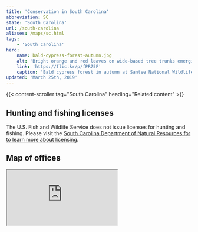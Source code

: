 ```yaml
---
title: 'Conservation in South Carolina'
abbreviation: SC
state: 'South Carolina'
url: /south-carolina
aliases: /maps/sc.html
tags:
    - 'South Carolina'
hero:
    name: bald-cypress-forest-autumn.jpg
    alt: 'Bright orange and red leaves on wide-based tree trunks emerging from a swamp.'
    link: 'https://flic.kr/p/fPR75F'
    caption: 'Bald cypress forest in autumn at Santee National Wildlife Refuge. Photo by Marc Epstein, USFWS.'
updated: 'March 25th, 2019'
---
```


{{< content-scroller tag="South Carolina" heading="Related content" >}}

## Hunting and fishing licenses

The U.S. Fish and Wildlife Service does not issue licenses for hunting and fishing. Please visit the [South Carolina Department of Natural Resources for to learn more about licensing](http://www.dnr.sc.gov/legallicense.html).

## Map of offices

<iframe src="https://usfws.github.io/southeast-mega-map/?state=South+Carolina" class="state-map" title="List of offices in the Southeast Region of the U.S. Fish and Wildlife Service"></iframe>
